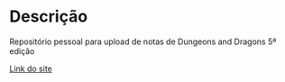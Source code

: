 # Descrição
Repositório pessoal para upload de notas de Dungeons and Dragons 5ª edição

[Link do site](https://dnd5e-ashy.vercel.app/)